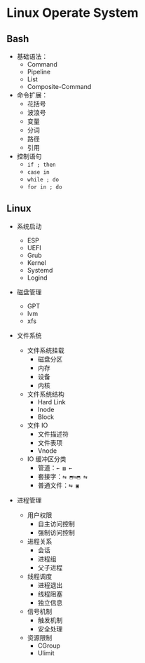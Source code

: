 # Linux Operate System

## Bash

- 基础语法：
  - Command
  - Pipeline
  - List
  - Composite-Command
- 命令扩展：
  - 花括号
  - 波浪号
  - 变量
  - 分词
  - 路径
  - 引用
- 控制语句
  - `if ; then`
  - `case in`
  - `while ; do`
  - `for in ; do`

## Linux

- 系统启动

  - ESP
  - UEFI
  - Grub
  - Kernel
  - Systemd
  - Logind

- 磁盘管理

  - GPT
  - lvm
  - xfs

- 文件系统

  - 文件系统挂载
    - 磁盘分区
    - 内存
    - 设备
    - 内核
  - 文件系统结构
    - Hard Link
    - Inode
    - Block
  - 文件 IO
    - 文件描述符
    - 文件表项
    - Vnode
  - IO 缓冲区分类
    - 管道：`← ▥ ←`
    - 套接字：`⮀ ⬒⮀⬒ ⮀`
    - 普通文件：`⮀ ▣`

- 进程管理
  - 用户权限
    - 自主访问控制
    - 强制访问控制
  - 进程关系
    - 会话
    - 进程组
    - 父子进程
  - 线程调度
    - 进程退出
    - 线程阻塞
    - 独立信息
  - 信号机制
    - 触发机制
    - 安全处理
  - 资源限制
    - CGroup
    - Ulimit
